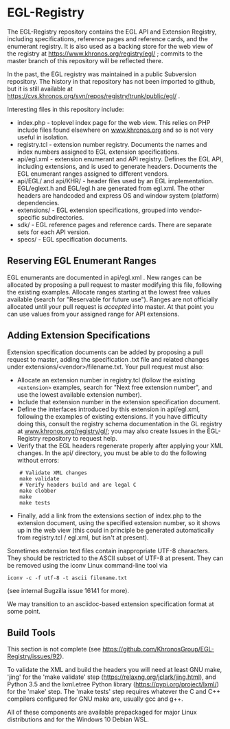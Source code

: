# EGL-Registry

The EGL-Registry repository contains the EGL API and Extension Registry,
including specifications, reference pages and reference cards, and the
enumerant registry. It is also used as a backing store for the web view of
the registry at https://www.khronos.org/registry/egl/ ; commits to the
master branch of this repository will be reflected there.

In the past, the EGL registry was maintained in a public Subversion
repository. The history in that repository has not been imported to github,
but it is still available at
https://cvs.khronos.org/svn/repos/registry/trunk/public/egl/ .

Interesting files in this repository include:

* index.php - toplevel index page for the web view. This relies on PHP
  include files found elsewhere on www.khronos.org and so is not very useful
  in isolation.
* registry.tcl - extension number registry. Documents the names and index
  numbers assigned to EGL extension specifications.
* api/egl.xml - extension enumerant and API registry. Defines the EGL API,
  including extensions, and is used to generate headers. Documents the EGL
  enumerant ranges assigned to different vendors.
* api/EGL/ and api/KHR/ - header files used by an EGL implementation.
  EGL/eglext.h and EGL/egl.h are generated from egl.xml. The other headers
  are handcoded and express OS and window system (platform) dependencies.
* extensions/ - EGL extension specifications, grouped into vendor-specific
  subdirectories.
* sdk/ - EGL reference pages and reference cards. There are separate sets
  for each API version.
* specs/ - EGL specification documents.

## Reserving EGL Enumerant Ranges

EGL enumerants are documented in api/egl.xml . New ranges can be allocated
by proposing a pull request to master modifying this file, following the
existing examples. Allocate ranges starting at the lowest free values
available (search for "Reservable for future use"). Ranges are not
officially allocated until your pull request is *accepted* into master. At
that point you can use values from your assigned range for API extensions.


## Adding Extension Specifications

Extension specification documents can be added by proposing a pull request
to master, adding the specification .txt file and related changes under
extensions/\<vendor\>/filename.txt. Your pull request must also:

* Allocate an extension number in registry.tcl (follow the existing
  ```<extension>``` examples, search for "Next free extension number", and use
  the lowest available extension number).
* Include that extension number in the extension specification document.
* Define the interfaces introduced by this extension in api/egl.xml,
  following the examples of existing extensions. If you have difficulty
  doing this, consult the registry schema documentation in the GL registry
  at www.khronos.org/registry/gl/; you may also create Issues in the
  EGL-Registry repository to request help.
* Verify that the EGL headers regenerate properly after applying your XML
  changes. In the api/ directory, you must be able to do the following without
  errors:
```
    # Validate XML changes
    make validate
    # Verify headers build and are legal C
    make clobber
    make
    make tests
```
* Finally, add a link from the extensions section of index.php to the
  extension document, using the specified extension number, so it shows up
  in the web view (this could in principle be generated automatically from
  registry.tcl / egl.xml, but isn't at present).

Sometimes extension text files contain inappropriate UTF-8 characters. They
should be restricted to the ASCII subset of UTF-8 at present. They can be
removed using the iconv Linux command-line tool via

    iconv -c -f utf-8 -t ascii filename.txt

(see internal Bugzilla issue 16141 for more).

We may transition to an asciidoc-based extension specification format at
some point.


## Build Tools

This section is not complete (see https://github.com/KhronosGroup/EGL-Registry/issues/92).

To validate the XML and build the headers you will need at least GNU make,
'jing' for the 'make validate' step (https://relaxng.org/jclark/jing.html),
and Python 3.5 and the lxml.etree Python library
(https://pypi.org/project/lxml/) for the 'make' step. The 'make tests' step
requires whatever the C and C++ compilers configured for GNU make are,
usually gcc and g++.

All of these components are available prepackaged for major Linux
distributions and for the Windows 10 Debian WSL.


